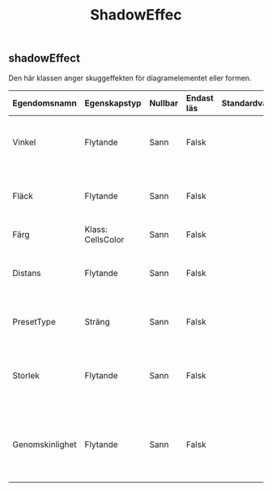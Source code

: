 ﻿---
title: ShadowEffec
second_title: Aspose.Cells Cloud Documen
type: docs
url: /sv/specification/model/shadoweffect/
description: "Aspose.Cells Molnmodellspecifikation: ShadowEffect. Hantera enkelt Excel och andra kalkylarksdokument med funktioner som att öppna, generera, redigera, dela, slå samman, jämföra och konvertera"
kwords: Excel, Office, Kalkylblad, Cloud REST API, ShadowEffect
weight: 50
---
## **shadowEffect**

 Den här klassen anger skuggeffekten för diagramelementet eller formen.

| Egendomsnamn| Egenskapstyp| Nullbar| Endast läs| Standardvärde| Beskrivning|
|:- |:- |:- |:- |:- |:- |
| Vinkel| Flytande| Sann| Falsk|| Hämtar och ställer in belysningsvinkeln. Spänning från 0 till 359,9 grader.|
| Fläck| Flytande| Sann| Falsk|| Får och ställer in skuggans oskärpa. Spänner från 0 till 100 poäng.|
| Färg| Klass: CellsColor| Sann| Falsk|| Får och ställer in skuggans färg.|
| Distans| Flytande| Sann| Falsk|| Hämtar och ställer in avståndet för skuggan. Spänner från 0 till 200 poäng.|
| PresetType| Sträng| Sann| Falsk|| Hämtar och ställer in den förinställda skuggtypen för skuggan.|
| Storlek| Flytande| Sann| Falsk|| Får och ställer in storleken på skuggan. Spänner från 0 till 2,0. Meningslös i inre skugga.|
| Genomskinlighet| Flytande| Sann| Falsk|| Får och ställer in graden av genomskinlighet för skuggan. Spänner från 0,0 (opak) till 1,0 (klar).|

